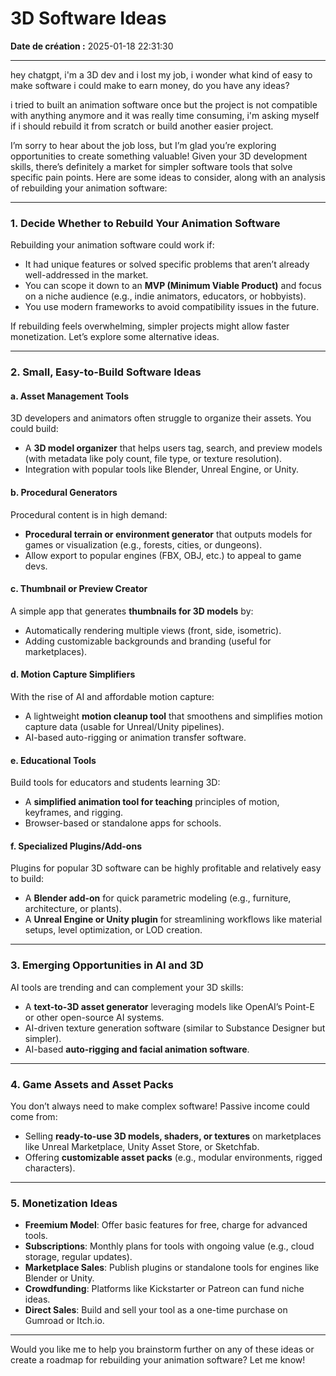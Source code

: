 # 3D Software Ideas

**Date de création :** 2025-01-18 22:31:30

---



hey chatgpt, i'm a 3D dev and i lost my job, i wonder what kind of easy to make software i could make to earn money, do you have any ideas? 

i tried to built an animation software once but the project is not compatible with anything anymore and it was really time consuming, i'm asking myself if i should rebuild it from scratch or build another easier project.

I’m sorry to hear about the job loss, but I’m glad you’re exploring opportunities to create something valuable! Given your 3D development skills, there’s definitely a market for simpler software tools that solve specific pain points. Here are some ideas to consider, along with an analysis of rebuilding your animation software:

---

### **1. Decide Whether to Rebuild Your Animation Software**
Rebuilding your animation software could work if:
- It had unique features or solved specific problems that aren’t already well-addressed in the market.
- You can scope it down to an **MVP (Minimum Viable Product)** and focus on a niche audience (e.g., indie animators, educators, or hobbyists).
- You use modern frameworks to avoid compatibility issues in the future.

If rebuilding feels overwhelming, simpler projects might allow faster monetization. Let’s explore some alternative ideas.

---

### **2. Small, Easy-to-Build Software Ideas**

#### **a. Asset Management Tools**
3D developers and animators often struggle to organize their assets. You could build:
- A **3D model organizer** that helps users tag, search, and preview models (with metadata like poly count, file type, or texture resolution).
- Integration with popular tools like Blender, Unreal Engine, or Unity.

#### **b. Procedural Generators**
Procedural content is in high demand:
- **Procedural terrain or environment generator** that outputs models for games or visualization (e.g., forests, cities, or dungeons).
- Allow export to popular engines (FBX, OBJ, etc.) to appeal to game devs.

#### **c. Thumbnail or Preview Creator**
A simple app that generates **thumbnails for 3D models** by:
- Automatically rendering multiple views (front, side, isometric).
- Adding customizable backgrounds and branding (useful for marketplaces).

#### **d. Motion Capture Simplifiers**
With the rise of AI and affordable motion capture:
- A lightweight **motion cleanup tool** that smoothens and simplifies motion capture data (usable for Unreal/Unity pipelines).
- AI-based auto-rigging or animation transfer software.

#### **e. Educational Tools**
Build tools for educators and students learning 3D:
- A **simplified animation tool for teaching** principles of motion, keyframes, and rigging.
- Browser-based or standalone apps for schools.

#### **f. Specialized Plugins/Add-ons**
Plugins for popular 3D software can be highly profitable and relatively easy to build:
- A **Blender add-on** for quick parametric modeling (e.g., furniture, architecture, or plants).
- A **Unreal Engine or Unity plugin** for streamlining workflows like material setups, level optimization, or LOD creation.

---

### **3. Emerging Opportunities in AI and 3D**
AI tools are trending and can complement your 3D skills:
- A **text-to-3D asset generator** leveraging models like OpenAI’s Point-E or other open-source AI systems.
- AI-driven texture generation software (similar to Substance Designer but simpler).
- AI-based **auto-rigging and facial animation software**.

---

### **4. Game Assets and Asset Packs**
You don’t always need to make complex software! Passive income could come from:
- Selling **ready-to-use 3D models, shaders, or textures** on marketplaces like Unreal Marketplace, Unity Asset Store, or Sketchfab.
- Offering **customizable asset packs** (e.g., modular environments, rigged characters).

---

### **5. Monetization Ideas**
- **Freemium Model**: Offer basic features for free, charge for advanced tools.
- **Subscriptions**: Monthly plans for tools with ongoing value (e.g., cloud storage, regular updates).
- **Marketplace Sales**: Publish plugins or standalone tools for engines like Blender or Unity.
- **Crowdfunding**: Platforms like Kickstarter or Patreon can fund niche ideas.
- **Direct Sales**: Build and sell your tool as a one-time purchase on Gumroad or Itch.io.

---

Would you like me to help you brainstorm further on any of these ideas or create a roadmap for rebuilding your animation software? Let me know!